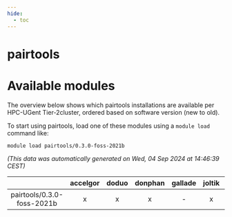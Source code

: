 ```yaml
---
hide:
  - toc
---
```


pairtools
=========

# Available modules


The overview below shows which pairtools installations are available per HPC-UGent Tier-2cluster, ordered based on software version (new to old).

To start using pairtools, load one of these modules using a `module load` command like:

```shell
module load pairtools/0.3.0-foss-2021b
```

*(This data was automatically generated on Wed, 04 Sep 2024 at 14:46:39 CEST)*  

| |accelgor|doduo|donphan|gallade|joltik|shinx|skitty|
| :---: | :---: | :---: | :---: | :---: | :---: | :---: | :---: |
|pairtools/0.3.0-foss-2021b|x|x|x|-|x|-|x|

